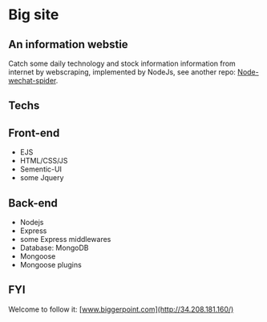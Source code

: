 # Big site

## An information webstie
Catch some daily technology and stock information information from internet by webscraping, implemented by NodeJs, see another repo: [Node-wechat-spider](https://github.com/benny201/Node-Wechat-Spider).

## Techs 

## Front-end
* EJS
* HTML/CSS/JS
* Sementic-UI
* some Jquery

## Back-end
* Nodejs
* Express
* some Express middlewares
* Database: MongoDB
* Mongoose
* Mongoose plugins


## FYI
Welcome to follow it: [www.biggerpoint.com](http://34.208.181.160/)
